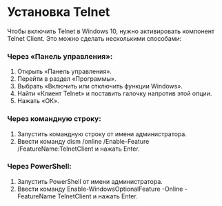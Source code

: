 # Установка Telnet

Чтобы включить Telnet в Windows 10, нужно активировать компонент Telnet Client. Это можно сделать несколькими способами:  



### Через «Панель управления»:  
1. Открыть «Панель управления».  
2. Перейти в раздел «Программы».  
3. Выбрать «Включить или отключить функции Windows».  
4. Найти «Клиент Telnet» и поставить галочку напротив этой опции.  
5. Нажать «ОК».  


### Через командную строку:  
1. Запустить командную строку от имени администратора.  
2. Ввести команду dism /online /Enable-Feature /FeatureName:TelnetClient и нажать Enter.  


### Через PowerShell:  
1. Запустить PowerShell от имени администратора.  
2. Ввести команду Enable-WindowsOptionalFeature -Online -FeatureName TelnetClient и нажать Enter.  
